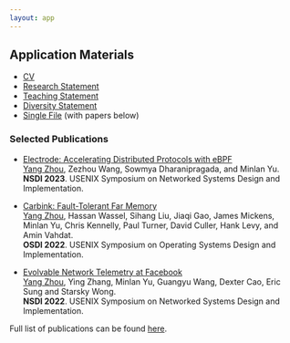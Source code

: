 ```yaml
---
layout: app
---
```


## Application Materials

* [CV](./cv_yang.pdf)
* [Research Statement](./Research_Statement.pdf)
* [Teaching Statement](./Teaching_Statement.pdf)
* [Diversity Statement](./Diversity_Statement.pdf)
* [Single File](./app_pkg_yang.pdf) (with papers below)

### Selected Publications

* [Electrode: Accelerating Distributed Protocols with eBPF](../paper/electrode-nsdi23.pdf)
<br><u>Yang Zhou</u>, Zezhou Wang, Sowmya Dharanipragada, and Minlan Yu.
<br>**NSDI 2023**. USENIX Symposium on Networked Systems Design and Implementation.

* [Carbink: Fault-Tolerant Far Memory](../paper/carbink-osdi22.pdf)
<br><u>Yang Zhou</u>, Hassan Wassel, Sihang Liu, Jiaqi Gao, James Mickens, Minlan Yu, Chris Kennelly, Paul Turner, David Culler, Hank Levy, and Amin Vahdat.
<br>**OSDI 2022**. USENIX Symposium on Operating Systems Design and Implementation.

* [Evolvable Network Telemetry at Facebook](../paper/pcat-nsdi22.pdf)
<br><u>Yang Zhou</u>, Ying Zhang, Minlan Yu, Guangyu Wang, Dexter Cao, Eric Sung and Starsky Wong.
<br>**NSDI 2022**. USENIX Symposium on Networked Systems Design and Implementation.

Full list of publications can be found [here](../#publications).
